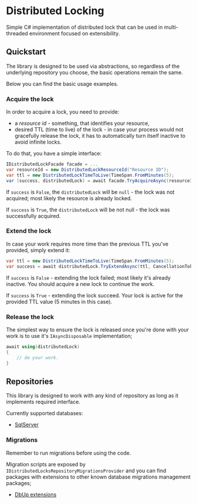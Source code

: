 # Distributed Locking

Simple C# implementation of distributed lock that can be used in multi-threaded environment focused on extensibility.

## Quickstart

The library is designed to be used via abstractions, so regardless of the underlying repository you choose, the basic operations remain the same.

Below you can find the basic usage examples.

### Acquire the lock

In order to acquire a lock, you need to provide:
- a *resource id* - something, that identifies your resource,
- desired TTL (time to live) of the lock - in case your process would not gracefully release the lock, it has to automatically turn itself inactive to avoid infinite locks.

To do that, you have a simple interface:
```csharp
IDistributedLockFacade facade = ...
var resourceId = new DistributedLockResourceId("Resource ID");
var ttl = new DistributedLockTimeToLive(TimeSpan.FromMinutes(5);
var (success, distributedLock) = await facade.TryAcquireAsync(resourceId, ttl, CancellationToken.None);
```

If `success` is `False`, the `distributedLock` will be `null` - the lock was not acquired; most likely the resource is already locked.

If `success` is `True`, the `distributedLock` will be not null - the lock was successfully acquired.

### Extend the lock

In case your work requires more time than the previous TTL you've provided, simply extend it:

```csharp
var ttl = new DistributedLockTimeToLive(TimeSpan.FromMinutes(5);
var success = await distributedLock.TryExtendAsync(ttl, CancellationToken.None);
```

If `success` is `False` - extending the lock failed; most likely it's already inactive. You should acquire a new lock to continue the work.

If `success` is `True` - extending the lock succeed. Your lock is active for the provided TTL value (5 minutes in this case).

### Release the lock

The simplest way to ensure the lock is released once you're done with your work is to use it's `IAsyncDisposable` implementation;

```csharp
await using(distributedLock)
{
    // do your work.
}
```

## Repositories

This library is designed to work with any kind of repository as long as it implements required interface.

Currently supported databases:

- [SqlServer](./Repositories/SqlServer/README.MD)

### Migrations

Remember to run migrations before using the code.

Migration scripts are exposed by `IDistributedLocksRepositoryMigrationsProvider` and you can find packages with extensions to other known database migrations management packages;

- [DbUp extensions](./Repositories/Migrations/Repositories.Migrations.DbUp)